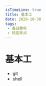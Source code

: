 ```yaml
---
isTimeLine: true
title: 基本工
date: 2020-10-30
tags:
 - 备战春秋
 - 校招考点
---
```

# 基本工
* git
* shell

<comment/>